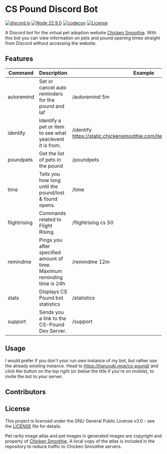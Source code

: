 # CS Pound Discord Bot

[![discord.js](https://img.shields.io/badge/discord.js-14.16.3-blue.svg)](https://github.com/discordjs/discord.js)
[![Node 22.9.0](https://img.shields.io/badge/node-22.9.0-green.svg)](https://nodejs.org/en)
[![codecov](https://codecov.io/github/haruyuki/cs-pound/graph/badge.svg?token=PZ9oAvUEDY)](https://codecov.io/github/haruyuki/cs-pound)
[![License](https://img.shields.io/github/license/haruyuki/cs-pound-js.svg)](https://github.com/haruyuki/cs-pound-js/blob/master/COPYING)

A Discord bot for the virtual pet adoption website [Chicken Smoothie](https://www.chickensmoothie.com). With this bot you can view information on pets and pound opening times straight from Discord without accessing the website.

## Features

| Command      | Description                                                             | Example                                                              |
|--------------|-------------------------------------------------------------------------|----------------------------------------------------------------------|
| autoremind   | Set or cancel auto reminders for the pound and laf                      | /autoremind 5m                                                       |
| identify     | Identify a pet or item to see what year/event it is from.               | /identify <https://static.chickensmoothie.com/item/4645&p=16796.jpg> |
| poundpets    | Get the list of pets in the pound                                       | /poundpets                                                           |
| time         | Tells you how long until the pound/lost & found opens.                  | /time                                                                |
| flightrising | Commands related to Flight Rising.                                      | /flightrising cs 50                                                  |
| remindme     | Pings you after specified amount of time. Maximum reminding time is 24h | /remindme 12m                                                        |
| stats        | Displays CS Pound bot statistics                                        | /statistics                                                          |
| support      | Sends you a link to the CS-Pound Dev Server.                            | /support                                                             |

## Usage

I would prefer if you don't your run own instance of my bot, but rather use the already existing instance. Head to <https://haruyuki.moe/cs-pound/> and click the button on the top right (or below the title if you're on mobile), to invite the bot to your server.

## Contributors

## License

This project is licensed under the GNU General Public License v3.0 - see the [LICENSE](COPYING) file for details.

Pet rarity image atlas and pet images in generated images are copyright and property of [Chicken Smoothie](https://www.chickensmoothie.com). A local copy of the atlas is included in the repository to reduce traffic to Chicken Smoothie servers.

